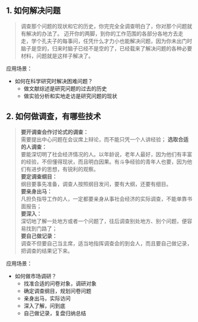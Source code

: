 ## 1. 如何解决问题

>调查那个问题的现状和它的历史，你完完全全调查明白了，你对那个问题就有解决的办法了。
迈开你的两脚，到你的工作范围的各部分各地方去走走，学个孔夫子的每事问，任凭什么才力小也能解决问题，因为你未出门时脑子是空的，归来时脑子已经不是空的了，已经载来了解决问题的各种必要材料，问题就是这样子解决了。

应用场景：
- 如何在科学研究时解决困难问题？
    - 做文献综述是研究问题的过去的历史
    - 做实验分析和实地走访是研究问题的现状


## 2. 如何做调查，有哪些技术

>**要开调查会作讨论式的调查：**\
需要提出中心问题在会议席上辩论，而不能只凭一个人讲经验；
**选取合适的人调查：**\
要能深切明了社会经济情况的人。以年龄说，老年人最好，因为他们有丰富的经验，不但懂得现状，而且明白因果。有斗争经验的青年人也要，因为他们有进步的思想，有锐利的观察。\
**要定调查纲目：**\
纲目要事先准备，调查人按照纲目发问，要有大纲，还要有细目。\
**要亲身出马：**\
凡担负指导工作的人，一定都要亲身从事社会经济的实际调查，不能单靠书面报告；\
**要深入：**\
深切地了解一处地方或者一个问题了，往后调查别处地方、别个问题，便容易找到门路了；\
**要自己做记录：**\
调查不但要自己当主席，适当地指挥调查会的到会人，而且要自己做记录，把调查的结果记下来。

应用场景：
-  如何做市场调研？
    - 找准合适的问卷对象，调研对象
    - 确定调查纲目，规划问卷问题
    - 亲身出马，实际访问
    - 深入了解，问到底
    - 自己做记录，复盘归纳总结